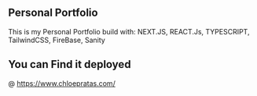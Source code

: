 ## Personal Portfolio

This is my Personal Portfolio build with:
NEXT.JS,
REACT.Js,
TYPESCRIPT,
TailwindCSS,
FireBase,
Sanity

## You can Find it deployed

@ https://www.chloepratas.com/

